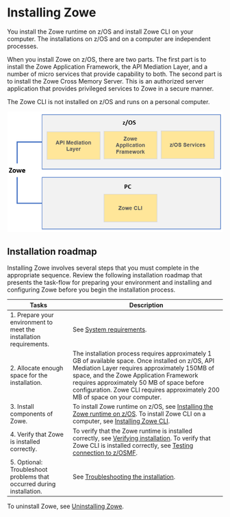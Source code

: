 # Installing Zowe

You install the Zowe runtime on z/OS and install Zowe CLI on your computer. The installations on z/OS and on a computer are independent processes.

When you install Zowe on z/OS, there are two parts. The first part is to install the Zowe Application Framework, the API Mediation Layer, and a number of micro services that provide capability to both. The second part is to install the Zowe Cross Memory Server. This is an authorized server application that provides privileged services to Zowe in a secure manner. 

The Zowe CLI is not installed on z/OS and runs on a personal computer.  

![Zowe installation overview](../images/common/zowe-install-location.png)

## Installation roadmap

Installing Zowe involves several steps that you must complete in the appropriate sequence. Review the following installation roadmap that presents the task-flow for preparing your environment and installing and configuring Zowe before you begin the installation process.

| Tasks | Description
| --- | ---
| 1. Prepare your environment to meet the installation requirements. | See [System requirements](systemrequirements.md).
| 2. Allocate enough space for the installation. |  The installation process requires approximately 1 GB of available space. Once installed on z/OS, API Mediation Layer requires approximately 150MB of space, and the Zowe Application Framework requires approximately 50 MB of space before configuration. Zowe CLI requires approximately 200 MB of space on your computer.
| 3. Install components of Zowe. | To install Zowe runtime on z/OS, see [Installing the Zowe runtime on z/OS](install-zos.md). To install Zowe CLI on a computer, see [Installing Zowe CLI](cli-installcli.md).
| 4. Verify that Zowe is installed correctly. | To verify that the Zowe runtime is installed correctly, see [Verifying installation](install-zos.md#verifying-installation). To verify that Zowe CLI is installed correctly, see [Testing connection to z/OSMF](cli-installcli.md#testing-zowe-cli-connection-to-zosmf).
| 5. Optional: Troubleshoot problems that occurred during installation. | See [Troubleshooting the installation](../troubleshoot/troubleshootinstall.md).

To uninstall Zowe, see [Uninstalling Zowe](uninstall.md).